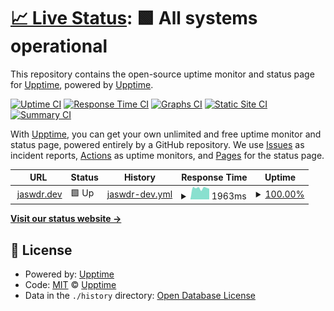 # [📈 Live Status](https://upptime.github.io/upptime): <!--live status--> **🟩 All systems operational**

This repository contains the open-source uptime monitor and status page for [Upptime](https://upptime.js.org), powered by [Upptime](https://github.com/upptime/upptime).

[![Uptime CI](https://github.com/jaswdr/blog_uptime/workflows/Uptime%20CI/badge.svg)](https://github.com/jaswdr/blog_uptime/actions?query=workflow%3A%22Uptime+CI%22)
[![Response Time CI](https://github.com/jaswdr/blog_uptime/workflows/Response%20Time%20CI/badge.svg)](https://github.com/jaswdr/blog_uptime/actions?query=workflow%3A%22Response+Time+CI%22)
[![Graphs CI](https://github.com/jaswdr/blog_uptime/workflows/Graphs%20CI/badge.svg)](https://github.com/jaswdr/blog_uptime/actions?query=workflow%3A%22Graphs+CI%22)
[![Static Site CI](https://github.com/jaswdr/blog_uptime/workflows/Static%20Site%20CI/badge.svg)](https://github.com/jaswdr/blog_uptime/actions?query=workflow%3A%22Static+Site+CI%22)
[![Summary CI](https://github.com/jaswdr/blog_uptime/workflows/Summary%20CI/badge.svg)](https://github.com/jaswdr/blog_uptime/actions?query=workflow%3A%22Summary+CI%22)

With [Upptime](https://upptime.js.org), you can get your own unlimited and free uptime monitor and status page, powered entirely by a GitHub repository. We use [Issues](https://github.com/upptime/upptime/issues) as incident reports, [Actions](https://github.com/jaswdr/blog_uptime/actions) as uptime monitors, and [Pages](https://upptime.github.io/upptime) for the status page.

<!--start: status pages-->
<!-- This summary is generated by Upptime (https://github.com/upptime/upptime) -->
<!-- Do not edit this manually, your changes will be overwritten -->
<!-- prettier-ignore -->
| URL | Status | History | Response Time | Uptime |
| --- | ------ | ------- | ------------- | ------ |
| <img alt="" src="https://icons.duckduckgo.com/ip3/jaswdr.dev.ico" height="13"> [jaswdr.dev](https://jaswdr.dev/) | 🟩 Up | [jaswdr-dev.yml](https://github.com/jaswdr/blog_uptime/commits/HEAD/history/jaswdr-dev.yml) | <details><summary><img alt="Response time graph" src="./graphs/jaswdr-dev/response-time-week.png" height="20"> 1963ms</summary><br><a href="https://jaswdr.github.io/blog_uptime/history/jaswdr-dev"><img alt="Response time 423" src="https://img.shields.io/endpoint?url=https%3A%2F%2Fraw.githubusercontent.com%2Fjaswdr%2Fblog_uptime%2FHEAD%2Fapi%2Fjaswdr-dev%2Fresponse-time.json"></a><br><a href="https://jaswdr.github.io/blog_uptime/history/jaswdr-dev"><img alt="24-hour response time 2737" src="https://img.shields.io/endpoint?url=https%3A%2F%2Fraw.githubusercontent.com%2Fjaswdr%2Fblog_uptime%2FHEAD%2Fapi%2Fjaswdr-dev%2Fresponse-time-day.json"></a><br><a href="https://jaswdr.github.io/blog_uptime/history/jaswdr-dev"><img alt="7-day response time 1963" src="https://img.shields.io/endpoint?url=https%3A%2F%2Fraw.githubusercontent.com%2Fjaswdr%2Fblog_uptime%2FHEAD%2Fapi%2Fjaswdr-dev%2Fresponse-time-week.json"></a><br><a href="https://jaswdr.github.io/blog_uptime/history/jaswdr-dev"><img alt="30-day response time 793" src="https://img.shields.io/endpoint?url=https%3A%2F%2Fraw.githubusercontent.com%2Fjaswdr%2Fblog_uptime%2FHEAD%2Fapi%2Fjaswdr-dev%2Fresponse-time-month.json"></a><br><a href="https://jaswdr.github.io/blog_uptime/history/jaswdr-dev"><img alt="1-year response time 423" src="https://img.shields.io/endpoint?url=https%3A%2F%2Fraw.githubusercontent.com%2Fjaswdr%2Fblog_uptime%2FHEAD%2Fapi%2Fjaswdr-dev%2Fresponse-time-year.json"></a></details> | <details><summary><a href="https://jaswdr.github.io/blog_uptime/history/jaswdr-dev">100.00%</a></summary><a href="https://jaswdr.github.io/blog_uptime/history/jaswdr-dev"><img alt="All-time uptime 100.00%" src="https://img.shields.io/endpoint?url=https%3A%2F%2Fraw.githubusercontent.com%2Fjaswdr%2Fblog_uptime%2FHEAD%2Fapi%2Fjaswdr-dev%2Fuptime.json"></a><br><a href="https://jaswdr.github.io/blog_uptime/history/jaswdr-dev"><img alt="24-hour uptime 100.00%" src="https://img.shields.io/endpoint?url=https%3A%2F%2Fraw.githubusercontent.com%2Fjaswdr%2Fblog_uptime%2FHEAD%2Fapi%2Fjaswdr-dev%2Fuptime-day.json"></a><br><a href="https://jaswdr.github.io/blog_uptime/history/jaswdr-dev"><img alt="7-day uptime 100.00%" src="https://img.shields.io/endpoint?url=https%3A%2F%2Fraw.githubusercontent.com%2Fjaswdr%2Fblog_uptime%2FHEAD%2Fapi%2Fjaswdr-dev%2Fuptime-week.json"></a><br><a href="https://jaswdr.github.io/blog_uptime/history/jaswdr-dev"><img alt="30-day uptime 100.00%" src="https://img.shields.io/endpoint?url=https%3A%2F%2Fraw.githubusercontent.com%2Fjaswdr%2Fblog_uptime%2FHEAD%2Fapi%2Fjaswdr-dev%2Fuptime-month.json"></a><br><a href="https://jaswdr.github.io/blog_uptime/history/jaswdr-dev"><img alt="1-year uptime 100.00%" src="https://img.shields.io/endpoint?url=https%3A%2F%2Fraw.githubusercontent.com%2Fjaswdr%2Fblog_uptime%2FHEAD%2Fapi%2Fjaswdr-dev%2Fuptime-year.json"></a></details>

<!--end: status pages-->

[**Visit our status website →**](https://upptime.github.io/upptime)

## 📄 License

- Powered by: [Upptime](https://github.com/upptime/upptime)
- Code: [MIT](./LICENSE) © [Upptime](https://upptime.js.org)
- Data in the `./history` directory: [Open Database License](https://opendatacommons.org/licenses/odbl/1-0/)
